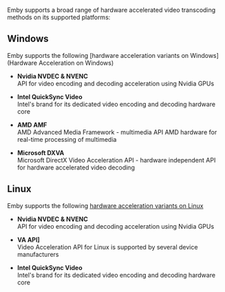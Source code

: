 Emby supports a broad range of hardware accelerated video transcoding methods on its supported platforms:

## Windows

Emby supports the following [hardware acceleration variants on Windows](Hardware Acceleration on Windows)

- **Nvidia NVDEC & NVENC**  
API for video encoding and decoding acceleration using Nvidia GPUs

- **Intel QuickSync Video**  
 Intel's brand for its dedicated video encoding and decoding hardware 
 core

- **AMD AMF**  
 AMD Advanced Media Framework - multimedia API  AMD hardware for 
 real-time processing of multimedia

- **Microsoft DXVA**  
 Microsoft DirectX Video Acceleration API - hardware independent API 
 for hardware accelerated video decoding

## Linux

Emby supports the following [hardware acceleration variants on Linux](Hardware_Acceleration_Linux)

- **Nvidia NVDEC & NVENC**  
API for video encoding and decoding acceleration using Nvidia GPUs

- **VA API]**  
Video Acceleration API for Linux is supported by several device manufacturers

- **Intel QuickSync Video**  
 Intel's brand for its dedicated video encoding and decoding hardware 
 core
